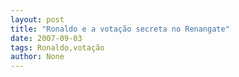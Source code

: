 ```yaml
---
layout: post
title: "Ronaldo e a votação secreta no Renangate"
date: 2007-09-03
tags: Ronaldo,votação
author: None
---
```

 